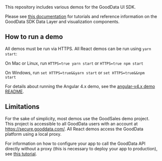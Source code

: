 This repository includes various demos for the GoodData UI SDK.

Please see [this documentation](https://help.gooddata.com/display/bHsp5IhQjuz0e6HS0s76/) for tutorials and reference information on the GoodData SDK Data Layer and visualization components.

## How to run a demo

All demos must be run via HTTPS. All React demos can be run using `yarn start`:

On Mac or Linux, run
`HTTPS=true yarn start`
 or
`HTTPS=true npm start`

On Windows, run
`set HTTPS=true&&yarn start`
 or
`set HTTPS=true&&npm start`

For details about running the Angular 4.x demo, see the [angular-v4.x demo README](angular-v4.x/README.md).

## Limitations

For the sake of simplicity, most demos use the GoodSales demo project. This project is accessible to all GoodData users with an account at https://secure.gooddata.com/. All React demos access the GoodData platform using a local proxy.

For information on how to configure your app to call the GoodData API directly without a proxy (this is necessary to deploy your app to production), see [this tutorial](https://help.gooddata.com/display/bHsp5IhQjuz0e6HS0s76/How+to+Access+the+GoodData+API+Directly).
